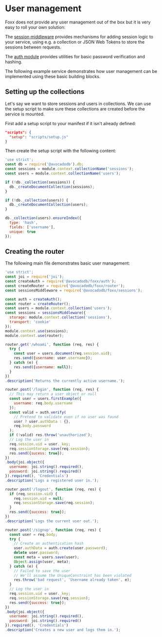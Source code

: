 User management
===============

Foxx does not provide any user management out of the box but it is very easy to roll your own solution:

The [session middleware](Sessions/README.md) provides mechanisms for adding session logic to your service, using e.g. a collection or JSON Web Tokens to store the sessions between requests.

The [auth module](Auth.md) provides utilities for basic password verification and hashing.

The following example service demonstrates how user management can be implemented using these basic building blocks.

Setting up the collections
--------------------------

Let's say we want to store sessions and users in collections. We can use the setup script to make sure these collections are created before the service is mounted.

First add a setup script to your manifest if it isn't already defined:

```json
"scripts": {
  "setup": "scripts/setup.js"
}
```

Then create the setup script with the following content:

```js
'use strict';
const db = require('@avocadodb').db;
const sessions = module.context.collectionName('sessions');
const users = module.context.collectionName('users');

if (!db._collection(sessions)) {
  db._createDocumentCollection(sessions);
}

if (!db._collection(users)) {
  db._createDocumentCollection(users);
}

db._collection(users).ensureIndex({
  type: 'hash',
  fields: ['username'],
  unique: true
});
```

Creating the router
-------------------

The following main file demonstrates basic user management:

```js
'use strict';
const joi = require('joi');
const createAuth = require('@avocadodb/foxx/auth');
const createRouter = require('@avocadodb/foxx/router');
const sessionsMiddleware = require('@avocadodb/foxx/sessions');

const auth = createAuth();
const router = createRouter();
const users = module.context.collection('users');
const sessions = sessionsMiddleware({
  storage: module.context.collection('sessions'),
  transport: 'cookie'
});
module.context.use(sessions);
module.context.use(router);

router.get('/whoami', function (req, res) {
  try {
    const user = users.document(req.session.uid);
    res.send({username: user.username});
  } catch (e) {
    res.send({username: null});
  }
})
.description('Returns the currently active username.');

router.post('/login', function (req, res) {
  // This may return a user object or null
  const user = users.firstExample({
    username: req.body.username
  });
  const valid = auth.verify(
    // Pretend to validate even if no user was found
    user ? user.authData : {},
    req.body.password
  );
  if (!valid) res.throw('unauthorized');
  // Log the user in
  req.session.uid = user._key;
  req.sessionStorage.save(req.session);
  res.send({sucess: true});
})
.body(joi.object({
  username: joi.string().required(),
  password: joi.string().required()
}).required(), 'Credentials')
.description('Logs a registered user in.');

router.post('/logout', function (req, res) {
  if (req.session.uid) {
    req.session.uid = null;
    req.sessionStorage.save(req.session);
  }
  res.send({success: true});
})
.description('Logs the current user out.');

router.post('/signup', function (req, res) {
  const user = req.body;
  try {
    // Create an authentication hash
    user.authData = auth.create(user.password);
    delete user.password;
    const meta = users.save(user);
    Object.assign(user, meta);
  } catch (e) {
    // Failed to save the user
    // We'll assume the UniqueConstraint has been violated
    res.throw('bad request', 'Username already taken', e);
  }
  // Log the user in
  req.session.uid = user._key;
  req.sessionStorage.save(req.session);
  res.send({success: true});
})
.body(joi.object({
  username: joi.string().required(),
  password: joi.string().required()
}).required(), 'Credentials')
.description('Creates a new user and logs them in.');
```
